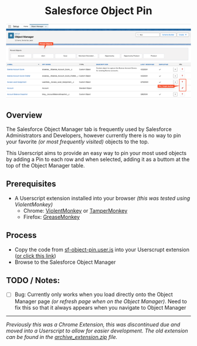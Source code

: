 <h1 align="center">Salesforce Object Pin</h1>

![img1.png](/documentation/img1.png)

## Overview

The Salesforce Object Manager tab is frequently used by Salesforce Administrators and Developers, however currently there is no way to pin your favorite _(or most frequently visited)_ objects to the top.

This Userscript aims to provide an easy way to pin your most used objects by adding a Pin to each row and when selected, adding it as a buttom at the top of the Object Manager table.

## Prerequisites

-   A Userscript extension installed into your browser _(this was tested using ViolentMonkey)_
    -   Chrome: [ViolentMonkey](https://chromewebstore.google.com/detail/violentmonkey/jinjaccalgkegednnccohejagnlnfdag?hl=en) or [TamperMonkey](https://chromewebstore.google.com/detail/tampermonkey/dhdgffkkebhmkfjojejmpbldmpobfkfo?hl=en)
    -   Firefox: [GreaseMonkey](https://addons.mozilla.org/en-US/firefox/addon/greasemonkey/)

## Process

-   Copy the code from [sf-object-pin.user.js](/sf-object-pin.user.js) into your Userscrupt extension ([or click this link](https://github.com/MattFaz/sf-object-pin/raw/main/sf-object-pin.user.js))
-   Browse to the Salesforce Object Manager

## TODO / Notes:

-   [ ] Bug: Currently only works when you load directly onto the Object Manager page _(or refresh page when on the Object Manager)_. Need to fix this so that it always appears when you navigate to Object Manager

---

<i align="center">Previously this was a Chrome Extension, this was discontinued due and moved into a Userscript to allow for easier development. The old extension can be found in the [archive_extension.zip](/archive_extension.zip) file.</i>
